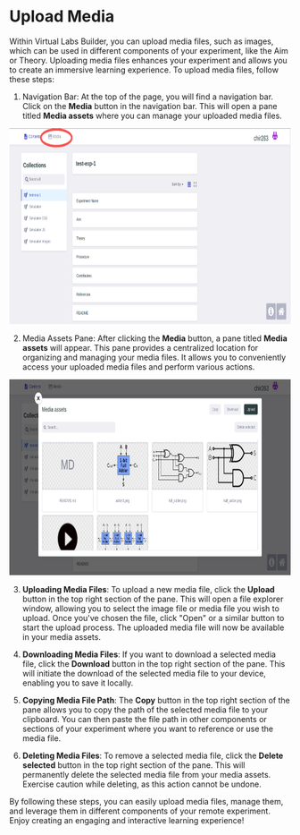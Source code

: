 # Upload Media

Within Virtual Labs Builder, you can upload media files, such as images, which can be used in different components of your experiment, like the Aim or Theory. Uploading media files enhances your experiment and allows you to create an immersive learning experience. To upload media files, follow these steps:

1. Navigation Bar: At the top of the page, you will find a navigation bar. Click on the **Media** button in the navigation bar. This will open a pane titled **Media assets** where you can manage your uploaded media files.

<img src="/help/img/upload-media-1.png" width="800" height="350"/>

2. Media Assets Pane: After clicking the **Media** button, a pane titled **Media assets** will appear. This pane provides a centralized location for organizing and managing your media files. It allows you to conveniently access your uploaded media files and perform various actions.

<img src="/help/img/upload-media-2.png" width="800" height="350"/>

3. **Uploading Media Files**: To upload a new media file, click the **Upload** button in the top right section of the pane. This will open a file explorer window, allowing you to select the image file or media file you wish to upload. Once you've chosen the file, click "Open" or a similar button to start the upload process. The uploaded media file will now be available in your media assets.

4. **Downloading Media Files**: If you want to download a selected media file, click the **Download** button in the top right section of the pane. This will initiate the download of the selected media file to your device, enabling you to save it locally.

5. **Copying Media File Path**: The **Copy** button in the top right section of the pane allows you to copy the path of the selected media file to your clipboard. You can then paste the file path in other components or sections of your experiment where you want to reference or use the media file.

6. **Deleting Media Files**: To remove a selected media file, click the **Delete selected** button in the top right section of the pane. This will permanently delete the selected media file from your media assets. Exercise caution while deleting, as this action cannot be undone.

By following these steps, you can easily upload media files, manage them, and leverage them in different components of your remote experiment. Enjoy creating an engaging and interactive learning experience!
